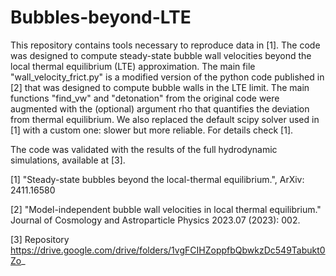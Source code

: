 # Bubbles-beyond-LTE
This repository contains tools necessary to reproduce data in [1]. The code was designed to compute steady-state bubble wall velocities beyond the local thermal equilibrium (LTE) approximation. The main file "wall_velocity_frict.py" is a modified version of the python code published in [2] that was designed to compute bubble walls in the LTE limit.
The main functions "find_vw" and "detonation" from the original code were augmented with the (optional) argument rho that quantifies the deviation from thermal equilibrium. We also replaced the default scipy solver used in [1] with a custom one: slower but more reliable. For details check [1].

The code was validated with the results of the full hydrodynamic simulations, available at [3].

[1] "Steady-state bubbles beyond the local-thermal equilibrium.", ArXiv: 2411.16580

[2] "Model-independent bubble wall velocities in local thermal equilibrium." Journal of Cosmology and Astroparticle Physics 2023.07 (2023): 002.

[3] Repository https://drive.google.com/drive/folders/1vgFCIHZoppfbQbwkzDc549Tabukt0Zo_
